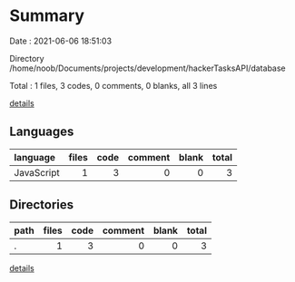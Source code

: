 # Summary

Date : 2021-06-06 18:51:03

Directory /home/noob/Documents/projects/development/hackerTasksAPI/database

Total : 1 files,  3 codes, 0 comments, 0 blanks, all 3 lines

[details](details.md)

## Languages
| language | files | code | comment | blank | total |
| :--- | ---: | ---: | ---: | ---: | ---: |
| JavaScript | 1 | 3 | 0 | 0 | 3 |

## Directories
| path | files | code | comment | blank | total |
| :--- | ---: | ---: | ---: | ---: | ---: |
| . | 1 | 3 | 0 | 0 | 3 |

[details](details.md)